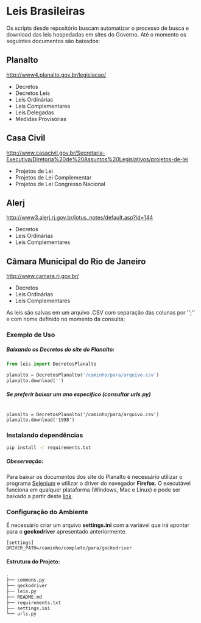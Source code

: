 # Leis Brasileiras

Os scripts desde repositório buscam automatizar o processo de busca e download das leis
hospedadas em sites do Governo. Até o momento os seguintes documentos são baixados:

## Planalto
http://www4.planalto.gov.br/legislacao/

  - Decretos
  - Decretos Leis
  - Leis Ordinárias
  - Leis Complementares
  - Leis Delegadas
  - Medidas Provisórias

## Casa Civil
http://www.casacivil.gov.br/Secretaria-Executiva/Diretoria%20de%20Assuntos%20Legislativos/projetos-de-lei

   - Projetos de Lei
   - Projetos de Lei Complementar
   - Projetos de Lei Congresso Nacional


## Alerj
http://www3.alerj.rj.gov.br/lotus_notes/default.asp?id=144

  - Decretos
  - Leis Ordinárias
  - Leis Complementares

## Câmara Municipal do Rio de Janeiro
http://www.camara.rj.gov.br/

  - Decretos
  - Leis Ordinárias
  - Leis Complementares


As leis são salvas em um arquivo .CSV com separação das colunas por '';'' e com nome definido no momento da consulta;

### Exemplo de Uso
##### Baixando os Decretos do site do Planalto: 
```python
from leis import DecretosPlanalto

planalto = DecretosPlanalto('/caminho/para/arquivo.csv')
planalto.download('')
```
##### Se preferir baixar um ano específico (consultar urls.py)

```from leis import DecretosPlanalto

planalto = DecretosPlanalto('/caminho/para/arquivo.csv')
planalto.download('1998')
```
### Instalando dependências

```bash
pip install -r requirements.txt
```

##### Obeservação:
Para baixar os documentos dos site do Planalto é necessário utilizar o programa
[Selenium](https://www.seleniumhq.org/) e utilizar o driver do navegador **Firefox**. O executável funciona em qualquer plataforma (Windows, Mac e Linux) e pode ser baixado a partir deste [link](https://github.com/mozilla/geckodriver/releases).

### Configuração do Ambiente
É necessário criar um arquivo **settings.ini** com a variável que irá apontar para o 
**geckodriver** apresentado anteriormente.

```
[settings]
DRIVER_PATH=/caminho/completo/para/geckodriver
```

#### Estrutura do Projeto:
```bash
.
├── commons.py
├── geckodriver
├── leis.py
├── README.md
├── requirements.txt
├── settings.ini
└── urls.py
```
